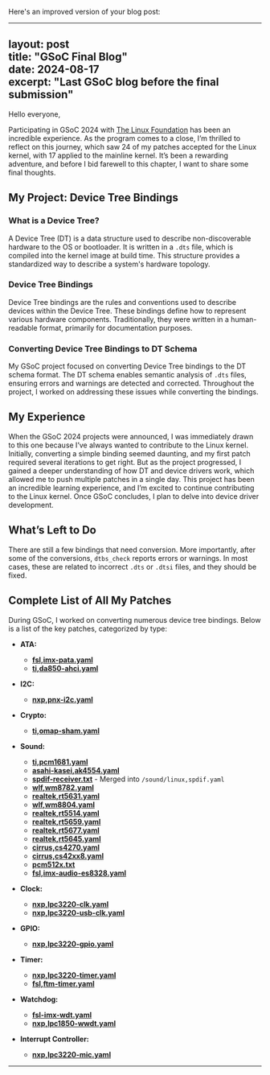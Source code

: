 Here's an improved version of your blog post:

---

layout: post  
title: "GSoC Final Blog"  
date: 2024-08-17  
excerpt: "Last GSoC blog before the final submission"  
---

Hello everyone,

Participating in GSoC 2024 with [The Linux Foundation](https://www.linuxfoundation.org/) has been an incredible experience. As the program comes to a close, I’m thrilled to reflect on this journey, which saw 24 of my patches accepted for the Linux kernel, with 17 applied to the mainline kernel. It’s been a rewarding adventure, and before I bid farewell to this chapter, I want to share some final thoughts.

## My Project: Device Tree Bindings

### What is a Device Tree?

A Device Tree (DT) is a data structure used to describe non-discoverable hardware to the OS or bootloader. It is written in a `.dts` file, which is compiled into the kernel image at build time. This structure provides a standardized way to describe a system's hardware topology.

### Device Tree Bindings

Device Tree bindings are the rules and conventions used to describe devices within the Device Tree. These bindings define how to represent various hardware components. Traditionally, they were written in a human-readable format, primarily for documentation purposes.

### Converting Device Tree Bindings to DT Schema

My GSoC project focused on converting Device Tree bindings to the DT schema format. The DT schema enables semantic analysis of `.dts` files, ensuring errors and warnings are detected and corrected. Throughout the project, I worked on addressing these issues while converting the bindings.

## My Experience

When the GSoC 2024 projects were announced, I was immediately drawn to this one because I’ve always wanted to contribute to the Linux kernel. Initially, converting a simple binding seemed daunting, and my first patch required several iterations to get right. But as the project progressed, I gained a deeper understanding of how DT and device drivers work, which allowed me to push multiple patches in a single day. This project has been an incredible learning experience, and I’m excited to continue contributing to the Linux kernel. Once GSoC concludes, I plan to delve into device driver development.

## What’s Left to Do

There are still a few bindings that need conversion. More importantly, after some of the conversions, `dtbs_check` reports errors or warnings. In most cases, these are related to incorrect `.dts` or `.dtsi` files, and they should be fixed.

## Complete List of All My Patches

During GSoC, I worked on converting numerous device tree bindings. Below is a list of the key patches, categorized by type:

- **ATA:**
  - [**fsl,imx-pata.yaml**](https://lore.kernel.org/linux-devicetree/20240320090733.96828-1-animeshagarwal28@gmail.com/)
  - [**ti,da850-ahci.yaml**](https://lore.kernel.org/linux-devicetree/20240327064354.17384-1-animeshagarwal28@gmail.com/)

- **I2C:**
  - [**nxp,pnx-i2c.yaml**](https://lore.kernel.org/linux-devicetree/20240320084623.82248-1-animeshagarwal28@gmail.com/)

- **Crypto:**
  - [**ti,omap-sham.yaml**](https://lore.kernel.org/linux-devicetree/20240327054911.43093-1-animeshagarwal28@gmail.com/)

- **Sound:**
  - [**ti,pcm1681.yaml**](https://lore.kernel.org/linux-devicetree/20240406141454.45529-1-animeshagarwal28@gmail.com/)
  - [**asahi-kasei,ak4554.yaml**](https://lore.kernel.org/linux-devicetree/20240607055725.38057-1-animeshagarwal28@gmail.com/)
  - [**spdif-receiver.txt**](https://lore.kernel.org/linux-devicetree/20240611123858.58881-1-animeshagarwal28@gmail.com/) - Merged into `/sound/linux,spdif.yaml`
  - [**wlf,wm8782.yaml**](https://lore.kernel.org/linux-devicetree/20240612121503.38769-1-animeshagarwal28@gmail.com/)
  - [**realtek,rt5631.yaml**](https://lore.kernel.org/linux-devicetree/20240616074936.151267-1-animeshagarwal28@gmail.com/)
  - [**wlf,wm8804.yaml**](https://lore.kernel.org/linux-devicetree/20240611122258.47406-1-animeshagarwal28@gmail.com/)
  - [**realtek,rt5514.yaml**](https://lore.kernel.org/linux-devicetree/20240616095223.260786-1-animeshagarwal28@gmail.com/)
  - [**realtek,rt5659.yaml**](https://lore.kernel.org/linux-devicetree/20240624132949.124228-1-animeshagarwal28@gmail.com/)
  - [**realtek,rt5677.yaml**](https://lore.kernel.org/linux-devicetree/20240627105030.14360-1-animeshagarwal28@gmail.com/)
  - [**realtek,rt5645.yaml**](https://lore.kernel.org/linux-devicetree/20240702120106.17100-1-animeshagarwal28@gmail.com/)
  - [**cirrus,cs4270.yaml**](https://lore.kernel.org/linux-devicetree/20240709184231.125207-1-animeshagarwal28@gmail.com/)
  - [**cirrus,cs42xx8.yaml**](https://lore.kernel.org/linux-devicetree/20240710072756.99765-1-animeshagarwal28@gmail.com/)
  - [**pcm512x.txt**](https://lore.kernel.org/all/20240717134729.51661-1-animeshagarwal28@gmail.com/)
  - [**fsl,imx-audio-es8328.yaml**](https://lore.kernel.org/all/20240722063657.23018-1-animeshagarwal28@gmail.com/)

- **Clock:**
  - [**nxp,lpc3220-clk.yaml**](https://lore.kernel.org/linux-devicetree/20240731065137.156935-1-animeshagarwal28@gmail.com/)
  - [**nxp,lpc3220-usb-clk.yaml**](https://lore.kernel.org/linux-devicetree/20240730141338.46234-1-animeshagarwal28@gmail.com/)

- **GPIO:**
  - [**nxp,lpc3220-gpio.yaml**](https://lore.kernel.org/linux-devicetree/20240731054442.109732-1-animeshagarwal28@gmail.com/)

- **Timer:**
  - [**nxp,lpc3220-timer.yaml**](https://lore.kernel.org/linux-devicetree/20240731074544.208411-1-animeshagarwal28@gmail.com/)
  - [**fsl,ftm-timer.yaml**](https://lore.kernel.org/linux-devicetree/20240730171336.99090-1-animeshagarwal28@gmail.com/)

- **Watchdog:**
  - [**fsl-imx-wdt.yaml**](https://lore.kernel.org/linux-devicetree/20240806103819.10890-1-animeshagarwal28@gmail.com/)
  - [**nxp,lpc1850-wwdt.yaml**](https://lore.kernel.org/linux-devicetree/20240814061210.56213-1-animeshagarwal28@gmail.com/)

- **Interrupt Controller:**
  - [**nxp,lpc3220-mic.yaml**](https://lore.kernel.org/linux-devicetree/20240814174651.188748-1-animeshagarwal28@gmail.com/)

---
